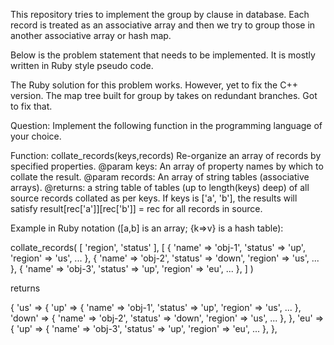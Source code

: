 This repository tries to implement the group by clause in database. Each record is treated
as an associative array and then we try to group those in another associative array or
hash map.

Below is the problem statement that needs to be implemented. It is mostly written in 
Ruby style pseudo code.

The Ruby solution for this problem works. However, yet to fix the C++ version. The map 
tree built for group by takes on redundant branches. Got to fix that.

Question: Implement the following function in the programming language of your choice.

Function: collate_records(keys,records)
Re-organize an array of records by specified properties.
@param keys: An array of property names by which to collate the result.
@param records: An array of string tables (associative arrays).
@returns: a string table of tables (up to length(keys) deep) of all source records
collated as per keys. If keys is ['a', 'b'], the results will satisfy result[rec['a']][rec['b']] 
 = rec for all records in source.

Example in Ruby notation ([a,b] is an array; {k=>v} is a hash table):

collate_records(
  [ 'region', 'status' ], 
  [
    { 'name' => 'obj-1', 'status' => 'up', 'region' => 'us', ... },
    { 'name' => 'obj-2', 'status' => 'down', 'region' => 'us', ... },
    { 'name' => 'obj-3', 'status' => 'up', 'region' => 'eu', ... },
  ]
)

returns

{
  'us' => {
    'up' => { 'name' => 'obj-1', 'status' => 'up', 'region' => 'us', ... },
    'down' => { 'name' => 'obj-2', 'status' => 'down', 'region' => 'us', ... },
   },
  'eu' => { 
    'up' => { 'name' => 'obj-3', 'status' => 'up', 'region' => 'eu', ... },
   },


